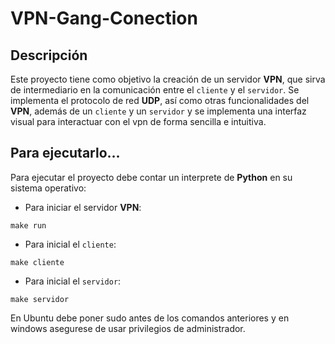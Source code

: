 # VPN-Gang-Conection

## Descripción

Este proyecto tiene como objetivo la creación de un servidor **VPN**, que sirva de intermediario en la comunicación entre el `cliente`
y el `servidor`. Se implementa el protocolo de red  **UDP**, así como otras funcionalidades del **VPN**, además de un `cliente` y un `servidor` y se implementa una interfaz visual para interactuar con el vpn de forma sencilla e intuitiva.

## Para ejecutarlo...

Para ejecutar el proyecto debe contar un interprete de **Python** en su sistema operativo:

- Para iniciar el servidor **VPN**:

```
make run
```

- Para inicial el `cliente`:

```
make cliente 
```

- Para inicial el `servidor`:

```
make servidor
```
En Ubuntu debe poner sudo antes de los comandos anteriores y en windows asegurese de usar privilegios de administrador.

